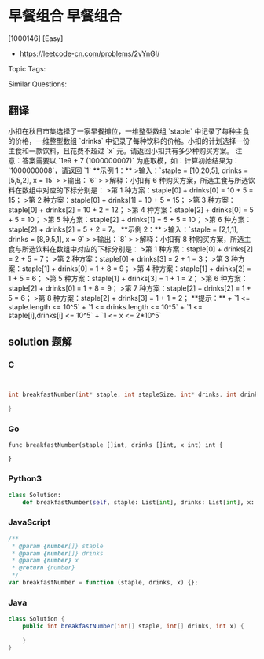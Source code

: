 # 早餐组合 早餐组合

[1000146] [Easy]

- https://leetcode-cn.com/problems/2vYnGI/

Topic Tags:

Similar Questions:

## 翻译

小扣在秋日市集选择了一家早餐摊位，一维整型数组 \`staple\` 中记录了每种主食的价格，一维整型数组 \`drinks\` 中记录了每种饮料的价格。小扣的计划选择一份主食和一款饮料，且花费不超过 \`x\` 元。请返回小扣共有多少种购买方案。 注意：答案需要以 \`1e9 + 7 (1000000007)\` 为底取模，如：计算初始结果为：\`1000000008\`，请返回 \`1\` \*\*示例 1：\*\* >输入：\`staple = \[10,20,5\], drinks = \[5,5,2\], x = 15\` > >输出：\`6\` > >解释：小扣有 6 种购买方案，所选主食与所选饮料在数组中对应的下标分别是： >第 1 种方案：staple\[0\] + drinks\[0\] = 10 + 5 = 15； >第 2 种方案：staple\[0\] + drinks\[1\] = 10 + 5 = 15； >第 3 种方案：staple\[0\] + drinks\[2\] = 10 + 2 = 12； >第 4 种方案：staple\[2\] + drinks\[0\] = 5 + 5 = 10； >第 5 种方案：staple\[2\] + drinks\[1\] = 5 + 5 = 10； >第 6 种方案：staple\[2\] + drinks\[2\] = 5 + 2 = 7。 \*\*示例 2：\*\* >输入：\`staple = \[2,1,1\], drinks = \[8,9,5,1\], x = 9\` > >输出：\`8\` > >解释：小扣有 8 种购买方案，所选主食与所选饮料在数组中对应的下标分别是： >第 1 种方案：staple\[0\] + drinks\[2\] = 2 + 5 = 7； >第 2 种方案：staple\[0\] + drinks\[3\] = 2 + 1 = 3； >第 3 种方案：staple\[1\] + drinks\[0\] = 1 + 8 = 9； >第 4 种方案：staple\[1\] + drinks\[2\] = 1 + 5 = 6； >第 5 种方案：staple\[1\] + drinks\[3\] = 1 + 1 = 2； >第 6 种方案：staple\[2\] + drinks\[0\] = 1 + 8 = 9； >第 7 种方案：staple\[2\] + drinks\[2\] = 1 + 5 = 6； >第 8 种方案：staple\[2\] + drinks\[3\] = 1 + 1 = 2； \*\*提示：\*\* + \`1 <= staple.length <= 10^5\` + \`1 <= drinks.length <= 10^5\` + \`1 <= staple\[i\],drinks\[i\] <= 10^5\` + \`1 <= x <= 2\*10^5\`

## solution 题解

### C

```c


int breakfastNumber(int* staple, int stapleSize, int* drinks, int drinksSize, int x){

}
```

### Go

```golang
func breakfastNumber(staple []int, drinks []int, x int) int {

}
```

### Python3

```python
class Solution:
    def breakfastNumber(self, staple: List[int], drinks: List[int], x: int) -> int:
```

### JavaScript

```javascript
/**
 * @param {number[]} staple
 * @param {number[]} drinks
 * @param {number} x
 * @return {number}
 */
var breakfastNumber = function (staple, drinks, x) {};
```

### Java

```java
class Solution {
    public int breakfastNumber(int[] staple, int[] drinks, int x) {

    }
}
```
